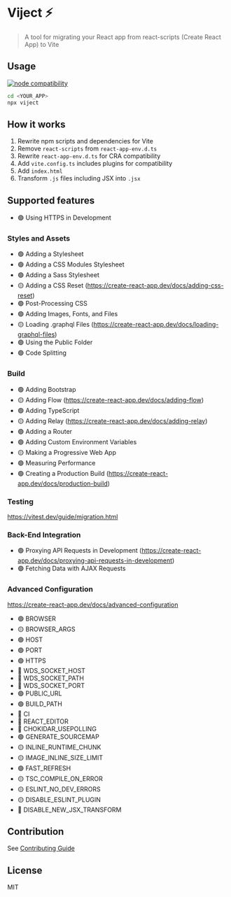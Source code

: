 # Viject ⚡

> A tool for migrating your React app from react-scripts (Create React App) to Vite

## Usage

<a href="https://nodejs.org/en/about/releases/">
  <img src="https://img.shields.io/node/v/viject" alt="node compatibility">
</a>

```sh
cd <YOUR_APP>
npx viject
```

## How it works

1. Rewrite npm scripts and dependencies for Vite
1. Remove `react-scripts` from `react-app-env.d.ts`
1. Rewrite `react-app-env.d.ts` for CRA compatibility
1. Add `vite.config.ts` includes plugins for compatibility
1. Add `index.html`
1. Transform `.js` files including JSX into `.jsx`

## Supported features

- 🟢 Using HTTPS in Development

### Styles and Assets

- 🟢 Adding a Stylesheet
- 🟢 Adding a CSS Modules Stylesheet
- 🟢 Adding a Sass Stylesheet
- 🟡 Adding a CSS Reset (https://create-react-app.dev/docs/adding-css-reset)
- 🟢 Post-Processing CSS
- 🟢 Adding Images, Fonts, and Files
- 🟡 Loading .graphql Files (https://create-react-app.dev/docs/loading-graphql-files)
- 🟢 Using the Public Folder
- 🟢 Code Splitting

### Build

- 🟢 Adding Bootstrap
- 🟡 Adding Flow (https://create-react-app.dev/docs/adding-flow)
- 🟢 Adding TypeScript
- 🟡 Adding Relay (https://create-react-app.dev/docs/adding-relay)
- 🟢 Adding a Router
- 🟢 Adding Custom Environment Variables
- 🟡 Making a Progressive Web App
- 🟢 Measuring Performance
- 🟢 Creating a Production Build (https://create-react-app.dev/docs/production-build)

### Testing

https://vitest.dev/guide/migration.html

### Back-End Integration

- 🟢 Proxying API Requests in Development (https://create-react-app.dev/docs/proxying-api-requests-in-development)
- 🟢 Fetching Data with AJAX Requests

### Advanced Configuration

https://create-react-app.dev/docs/advanced-configuration

- 🟢 BROWSER
- 🟡 BROWSER_ARGS
- 🟢 HOST
- 🟢 PORT
- 🟢 HTTPS
- 🚫 WDS_SOCKET_HOST
- 🚫 WDS_SOCKET_PATH
- 🚫 WDS_SOCKET_PORT
- 🟢 PUBLIC_URL
- 🟢 BUILD_PATH
- 🚫 CI
- 🚫 REACT_EDITOR
- 🚫 CHOKIDAR_USEPOLLING
- 🟢 GENERATE_SOURCEMAP
- 🟡 INLINE_RUNTIME_CHUNK
- 🟡 IMAGE_INLINE_SIZE_LIMIT
- 🟢 FAST_REFRESH
- 🟡 TSC_COMPILE_ON_ERROR
- 🟡 ESLINT_NO_DEV_ERRORS
- 🟡 DISABLE_ESLINT_PLUGIN
- 🚫 DISABLE_NEW_JSX_TRANSFORM


## Contribution

See [Contributing Guide](https://github.com/bhbs/viject/blob/main/CONTRIBUTING.md)

## License

MIT
